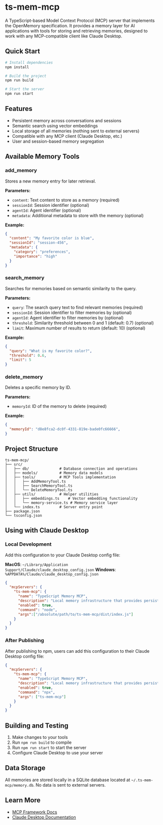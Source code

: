 # ts-mem-mcp

A TypeScript-based Model Context Protocol (MCP) server that implements the OpenMemory specification. It provides a memory layer for AI applications with tools for storing and retrieving memories, designed to work with any MCP-compatible client like Claude Desktop.

## Quick Start

```bash
# Install dependencies
npm install

# Build the project
npm run build

# Start the server
npm run start
```

## Features

- Persistent memory across conversations and sessions
- Semantic search using vector embeddings
- Local storage of all memories (nothing sent to external servers)
- Compatible with any MCP client (Claude Desktop, etc.)
- User and session-based memory segregation

## Available Memory Tools

### add_memory

Stores a new memory entry for later retrieval.

**Parameters:**
- `content`: Text content to store as a memory (required)
- `sessionId`: Session identifier (optional)
- `agentId`: Agent identifier (optional)
- `metadata`: Additional metadata to store with the memory (optional)

**Example:**
```json
{
  "content": "My favorite color is blue",
  "sessionId": "session-456",
  "metadata": {
    "category": "preferences",
    "importance": "high"
  }
}
```

### search_memory

Searches for memories based on semantic similarity to the query.

**Parameters:**
- `query`: The search query text to find relevant memories (required)
- `sessionId`: Session identifier to filter memories by (optional)
- `agentId`: Agent identifier to filter memories by (optional)
- `threshold`: Similarity threshold between 0 and 1 (default: 0.7) (optional)
- `limit`: Maximum number of results to return (default: 10) (optional)

**Example:**
```json
{
  "query": "What is my favorite color?",
  "threshold": 0.6,
  "limit": 5
}
```

### delete_memory

Deletes a specific memory by ID.

**Parameters:**
- `memoryId`: ID of the memory to delete (required)

**Example:**
```json
{
  "memoryId": "d8e8fca2-dc0f-4331-819e-bade0fc66666",
}
```

## Project Structure

```
ts-mem-mcp/
├── src/
│   ├── db/              # Database connection and operations
│   ├── models/          # Memory data models
│   ├── tools/           # MCP Tools implementation
│   │   ├── AddMemoryTool.ts
│   │   ├── SearchMemoryTool.ts
│   │   └── DeleteMemoryTool.ts
│   ├── utils/           # Helper utilities 
│   │   ├── embeddings.ts    # Vector embedding functionality
│   │   └── memory-service.ts # Memory service layer
│   └── index.ts         # Server entry point
├── package.json
└── tsconfig.json
```

## Using with Claude Desktop

### Local Development

Add this configuration to your Claude Desktop config file:

**MacOS**: `~/Library/Application Support/Claude/claude_desktop_config.json`
**Windows**: `%APPDATA%/Claude/claude_desktop_config.json`

```json
{
  "mcpServers": {
    "ts-mem-mcp": {
      "name": "TypeScript Memory MCP",
      "description": "Local memory infrastructure that provides persistent memory across sessions",
      "enabled": true,
      "command": "node",
      "args":["/absolute/path/to/ts-mem-mcp/dist/index.js"]
    }
  }
}
```

### After Publishing

After publishing to npm, users can add this configuration to their Claude Desktop config file:

```json
{
  "mcpServers": {
    "ts-mem-mcp": {
      "name": "TypeScript Memory MCP",
      "description": "Local memory infrastructure that provides persistent memory across sessions",
      "enabled": true,
      "command": "npx",
      "args": ["ts-mem-mcp"]
    }
  }
}
```

## Building and Testing

1. Make changes to your tools
2. Run `npm run build` to compile
3. Run `npm run start` to start the server
4. Configure Claude Desktop to use your server

## Data Storage

All memories are stored locally in a SQLite database located at `~/.ts-mem-mcp/memory.db`. No data is sent to external servers.

## Learn More

- [MCP Framework Docs](https://www.npmjs.com/package/mcp-framework)
- [Claude Desktop Documentation](https://docs.anthropic.com/en/docs/claude-desktop)